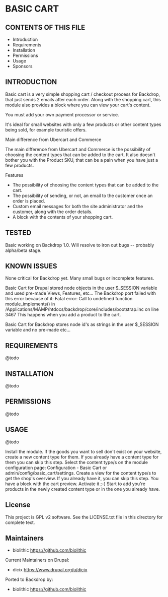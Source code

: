BASIC CART
===========

CONTENTS OF THIS FILE
---------------------

 - Introduction
 - Requirements
 - Installation
 - Permissions
 - Usage
 - Sponsors

INTRODUCTION
------------

Basic cart is a very simple shopping cart / checkout process for Backdrop,
that just sends 2 emails after each order. Along with the shopping cart,
this module also provides a block where you can view your cart's content.

You must add your own payment processor or service.

It's ideal for small websites with only a few products or other content types
being sold, for example touristic offers.

Main difference from Ubercart and Commerce

The main difference from Ubercart and Commerce is the possibility of choosing
the content types that can be added to the cart. It also doesn't bother you
with the Product SKU, that can be a pain when you have just a few products.

Features

* The possibility of choosing the content types that can be added to the cart.
* The possibility of sending, or not, an email to the customer once an order is placed.
* Custom email messages for both the site administrator and the customer, along with the order details.
* A block with the contents of your shopping cart.

TESTED
-----

Basic working on Backdrop 1.0.  Will resolve to iron out bugs -- probably alpha/beta stage.


KNOWN ISSUES
---------------------

None critical for Backdrop yet.  Many small bugs or incomplete features.

Basic Cart for Drupal stored node objects in the user $_SESSION variable and used pre-made Views, Features, etc...
The Backdrop port failed with this error because of it:
Fatal error: Call to undefined function module_implements() in /Applications/MAMP/htdocs/backdrop/core/includes/bootstrap.inc on line 3467
This happens when you add a product to the cart.

Basic Cart for Backdrop stores node id's as strings in the user $_SESSION variable and no pre-made etc...


REQUIREMENTS
------------

@todo

INSTALLATION
------------

@todo


PERMISSIONS
------------

@todo

USAGE
-----

@todo

Install the module.
If the goods you want to sell don't exist on your website, create a new content type for them. If you already have a content type for them you can skip this step.
Select the content type/s on the module configuration page: Configuration - Basic Cart or admin/config/basic_cart/settings.
Create a view for the content type/s to get the shop's overview. If you already have it, you can skip this step.
You have a block with the cart preview. Activate it ;-)
Start to add you're products in the newly created content type or in the one you already have.

License
-------

This project is GPL v2 software. See the LICENSE.txt file in this directory for
complete text.

Maintainers
-----------

- biolithic <https://github.com/biolithic>

Current Maintainers on Drupal:

 - dicix <https://www.drupal.org/u/dicix>

Ported to Backdrop by:

 - biolithic <https://github.com/biolithic>
